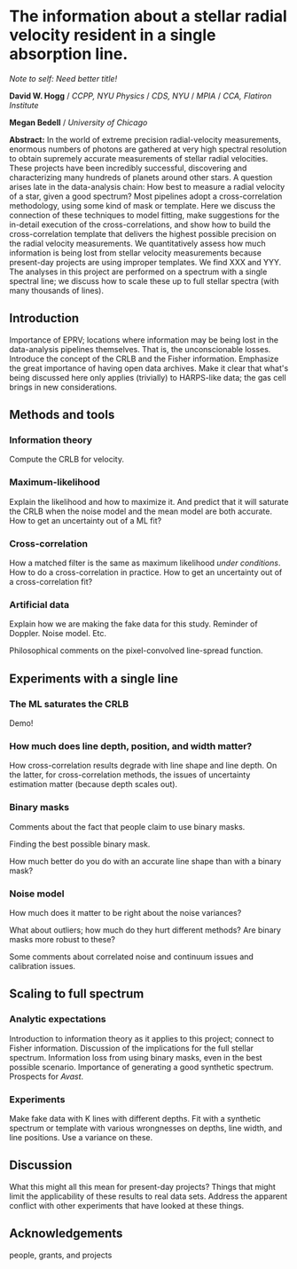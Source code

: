 # The information about a stellar radial velocity resident in a single absorption line.

*Note to self: Need better title!*

**David W. Hogg** / *CCPP, NYU Physics* / *CDS, NYU* / *MPIA* / *CCA, Flatiron Institute*

**Megan Bedell** / *University of Chicago*

**Abstract:** In the world of extreme precision radial-velocity measurements, enormous numbers of photons are gathered at very high spectral resolution to obtain supremely accurate measurements of stellar radial velocities. These projects have been incredibly successful, discovering and characterizing many hundreds of planets around other stars. A question arises late in the data-analysis chain: How best to measure a radial velocity of a star, given a good spectrum? Most pipelines adopt a cross-correlation methodology, using some kind of mask or template. Here we discuss the connection of these techniques to model fitting, make suggestions for the in-detail execution of the cross-correlations, and show how to build the cross-correlation template that delivers the highest possible precision on the radial velocity measurements. We quantitatively assess how much information is being lost from stellar velocity measurements because present-day projects are using improper templates. We find XXX and YYY. The analyses in this project are performed on a spectrum with a single spectral line; we discuss how to scale these up to full stellar spectra (with many thousands of lines).

## Introduction
Importance of EPRV; locations where information may be being lost in the data-analysis pipelines themselves. That is, the unconscionable losses. Introduce the concept of the CRLB and the Fisher information. Emphasize the great importance of having open data archives. Make it clear that what's being discussed here only applies (trivially) to HARPS-like data; the gas cell brings in new considerations.

## Methods and tools

### Information theory
Compute the CRLB for velocity.

### Maximum-likelihood
Explain the likelihood and how to maximize it. And predict that it will saturate the CRLB when the noise model and the mean model are both accurate. How to get an uncertainty out of a ML fit?

### Cross-correlation
How a matched filter is the same as maximum likelihood *under conditions*. How to do a cross-correlation in practice. How to get an uncertainty out of a cross-correlation fit?

### Artificial data
Explain how we are making the fake data for this study. Reminder of Doppler. Noise model. Etc.

Philosophical comments on the pixel-convolved line-spread function. 

## Experiments with a single line

### The ML saturates the CRLB
Demo!

### How much does line depth, position, and width matter?
How cross-correlation results degrade with line shape and line depth. On the latter, for cross-correlation methods, the issues of uncertainty estimation matter (because depth scales out).

### Binary masks
Comments about the fact that people claim to use binary masks.

Finding the best possible binary mask.

How much better do you do with an accurate line shape than with a binary mask?

### Noise model
How much does it matter to be right about the noise variances?

What about outliers; how much do they hurt different methods? Are binary masks more robust to these?

Some comments about correlated noise and continuum issues and calibration issues.

## Scaling to full spectrum

### Analytic expectations
Introduction to information theory as it applies to this project; connect to Fisher information. Discussion of the implications for the full stellar spectrum. Information loss from using binary masks, even in the best possible scenario. Importance of generating a good synthetic spectrum. Prospects for *Avast*.

### Experiments
Make fake data with K lines with different depths. Fit with a synthetic spectrum or template with various wrongnesses on depths, line width, and line positions. Use a variance on these.

## Discussion
What this might all this mean for present-day projects? Things that might limit the applicability of these results to real data sets. Address the apparent conflict with other experiments that have looked at these things.

## Acknowledgements
people, grants, and projects
